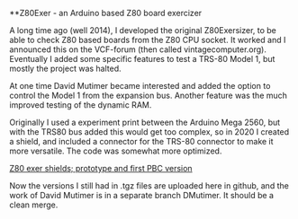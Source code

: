 **Z80Exer - an Arduino based Z80 board exercizer

A long time ago (well 2014), I developed the original Z80Exersizer, to be able to check Z80 based boards from the Z80 CPU
socket. It worked and I announced this on the VCF-forum (then called vintagecomputer.org). Eventually I added some specific
features to test a TRS-80 Model 1, but mostly the project was halted.

At one time David Mutimer became interested and added the option to control the Model 1 from the expansion bus. Another feature was the much improved testing of the dynamic RAM.

Originally I used a experiment print between the Arduino Mega 2560, but with the TRS80 bus added this would get too complex, so in 2020 I created a shield, and included a connector for the TRS-80 connector to make it more versatile. The code was somewhat more optimized.

[Z80 exer shields; prototype and first PBC version](shields.jpg)

Now the versions I still had in .tgz files are uploaded here in github, and the work of David Mutimer is in a separate branch DMutimer. It should be a clean merge.


